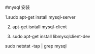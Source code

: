 #mysql 安装

1.sudo apt-get install mysql-server

2. apt-get isntall mysql-client

3.  sudo apt-get install libmysqlclient-dev


sudo netstat -tap | grep mysql
